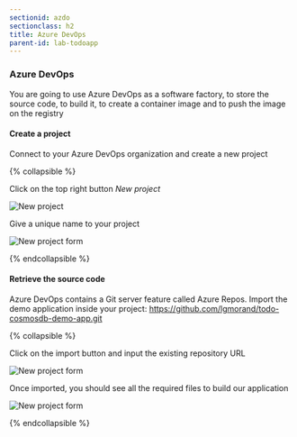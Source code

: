 ```yaml
---
sectionid: azdo
sectionclass: h2
title: Azure DevOps
parent-id: lab-todoapp
---
```


### Azure DevOps

You are going to use Azure DevOps as a software factory, to store the source code, to build it, to create a container image and to push the image on the registry

#### Create a project

Connect to your Azure DevOps organization and create a new project

{% collapsible %}

Click on the top right button *New project*

![New project](media/lab1/azdo-createproject.png)

Give a unique name to your project

![New project form](media/lab1/azdo-createproject2.png)

{% endcollapsible %}

#### Retrieve the source code

Azure DevOps contains a Git server feature called Azure Repos. Import the demo application inside your project: <https://github.com/lgmorand/todo-cosmosdb-demo-app.git>

{% collapsible %}

Click on the import button and input the existing repository URL

![New project form](media/lab1/azdo-importrepo.png)

Once imported, you should see all the required files to build our application

![New project form](media/lab1/azdo-importrepo2.png)

{% endcollapsible %}